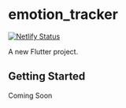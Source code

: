 

# emotion_tracker

[![Netlify Status](https://api.netlify.com/api/v1/badges/f90782bd-d91d-4f17-8636-9b9307a7fbc2/deploy-status)](https://app.netlify.com/sites/emotion-tracker/deploys)


A new Flutter project.

## Getting Started

Coming Soon 
